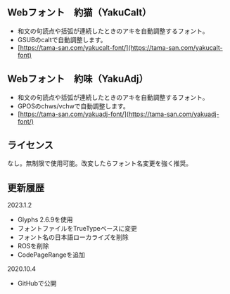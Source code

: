 ## Webフォント　約猫（YakuCalt）
* 和文の句読点や括弧が連続したときのアキを自動調整するフォント。
* GSUBのcaltで自動調整します。
* [https://tama-san.com/yakucalt-font/](https://tama-san.com/yakucalt-font)

## Webフォント　約味（YakuAdj）
* 和文の句読点や括弧が連続したときのアキを自動調整するフォント。
* GPOSのchws/vchwで自動調整します。
* [https://tama-san.com/yakuadj-font/](https://tama-san.com/yakuadj-font/)

## ライセンス
なし。無制限で使用可能。改変したらフォント名変更を強く推奨。

## 更新履歴
2023.1.2
* Glyphs 2.6.9を使用
* フォントファイルをTrueTypeベースに変更
* フォント名の日本語ローカライズを削除
* ROSを削除
* CodePageRangeを追加

2020.10.4
* GitHubで公開